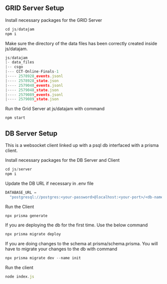 ## GRID Server Setup

Install necessary packages for the GRID Server

```jsx
cd js/datajam
npm i
```

Make sure the directory of the data files has been correctly created inside js/datajam.

```jsx
js/datajam
|- data_files
|-- csgo
|--- CCT-Online-Finals-1
|---- 2578928_events.jsonl
|---- 2578928_state.json
|---- 2579048_events.jsonl
|---- 2579048_state.json
|---- 2579089_events.jsonl
|---- 2579089_state.json
```

Run the Grid Server at js/datajam with command

```jsx
npm start
```

## DB Server Setup

This is a websocket client linked up with a psql db interfaced with a prisma client.

Install necessary packages for the DB Server and Client

```jsx
cd js/server
npm i
```

Update the DB URL if necessary in .env file

```jsx
DATABASE_URL =
  "postgresql://postgres:<your-password>@localhost:<your-port>/<db-name>?schema=public";
```

Run the Client

```jsx
npx prisma generate
```

If you are deploying the db for the first time. Use the below command

```jsx
npx prisma migrate deploy
```

If you are doing changes to the schema at prisma/schema.prisma. You will have to migrate your changes to the db with command

```jsx
npx prisma migrate dev --name init
```

Run the client

```jsx
node index.js
```
